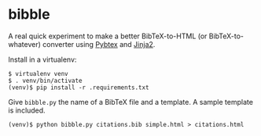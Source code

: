 bibble
======

A real quick experiment to make a better BibTeX-to-HTML (or BibTeX-to-whatever)
converter using [Pybtex][] and [Jinja2][].

Install in a virtualenv:

    $ virtualenv venv
    $ . venv/bin/activate
    (venv)$ pip install -r .requirements.txt

Give `bibble.py` the name of a BibTeX file and a template. A sample template is
included.

    (venv)$ python bibble.py citations.bib simple.html > citations.html

[Pybtex]: http://pybtex.sourceforge.net/
[Jinja2]: http://jinja.pocoo.org/
